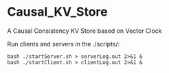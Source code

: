 # Causal_KV_Store
A Causal Consistency KV Store based on Vector Clock

Run clients and servers in the ./scripts/: 
```
bash ./startServer.sh > serverLog.out 2>&1 &
bash ./startClient.sh > clientLog.out 2>&1 &
```
